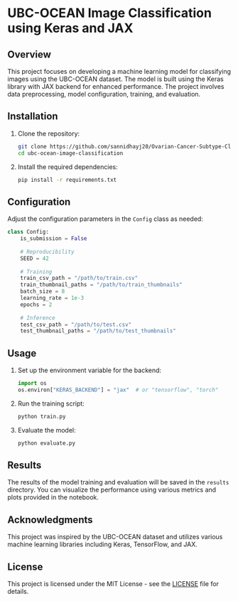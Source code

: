 # UBC-OCEAN Image Classification using Keras and JAX



## Overview

This project focuses on developing a machine learning model for classifying images using the UBC-OCEAN dataset. The model is built using the Keras library with JAX backend for enhanced performance. The project involves data preprocessing, model configuration, training, and evaluation.

## Installation

1. Clone the repository:
   ```bash
   git clone https://github.com/sannidhayj20/Ovarian-Cancer-Subtype-Classification-UBC-Ocean-.git
   cd ubc-ocean-image-classification
   ```

2. Install the required dependencies:
   ```bash
   pip install -r requirements.txt
   ```

## Configuration

Adjust the configuration parameters in the `Config` class as needed:

```python
class Config:
    is_submission = False
    
    # Reproducibility
    SEED = 42
    
    # Training
    train_csv_path = "/path/to/train.csv"
    train_thumbnail_paths = "/path/to/train_thumbnails"
    batch_size = 8
    learning_rate = 1e-3
    epochs = 2
    
    # Inference
    test_csv_path = "/path/to/test.csv"
    test_thumbnail_paths = "/path/to/test_thumbnails"
```

## Usage

1. Set up the environment variable for the backend:
   ```python
   import os
   os.environ["KERAS_BACKEND"] = "jax"  # or "tensorflow", "torch"
   ```

2. Run the training script:
   ```python
   python train.py
   ```

3. Evaluate the model:
   ```python
   python evaluate.py
   ```

## Results

The results of the model training and evaluation will be saved in the `results` directory. You can visualize the performance using various metrics and plots provided in the notebook.

## Acknowledgments

This project was inspired by the UBC-OCEAN dataset and utilizes various machine learning libraries including Keras, TensorFlow, and JAX.

## License

This project is licensed under the MIT License - see the [LICENSE](LICENSE) file for details.


